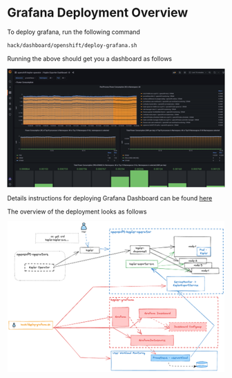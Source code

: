 # Grafana Deployment Overview

To deploy grafana, run the following command

```bash
hack/dashboard/openshift/deploy-grafana.sh
```

Running the above should get you a dashboard as follows

![grafana-dashboard](assets/grafana-dashboard.png)

Details instructions for deploying Grafana Dashboard can be found [here](https://sustainable-computing.io/installation/community-operator/#installing-kepler-demo-dashboard)

The overview of the deployment looks as follows

![grafana-deployment-overview](../developer/assets/grafana-deployment-overview.png)
